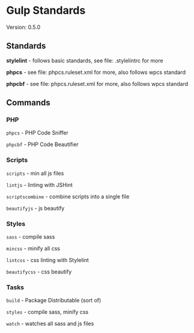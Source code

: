 # Gulp Standards

Version: 0.5.0

## Standards

**stylelint** - follows basic standards, see file: .stylelintrc for more

**phpcs** - see file: phpcs.ruleset.xml for more, also follows wpcs standard

**phpcbf** - see file: phpcs.ruleset.xml for more, also follows wpcs standard

## Commands

### PHP

`phpcs` - PHP Code Sniffer

`phpcbf` - PHP Code Beautifier

### Scripts

`scripts` - min all js files

`lintjs` - linting with JSHint

`scriptscombine` - combine scripts into a single file

`beautifyjs` - js beautify

### Styles

`sass` - compile sass

`mincss` - minify all css

`lintcss` - css linting with Stylelint

`beautifycss` - css beautify

### Tasks

`build` - Package Distributable (sort of)

`styles` - compile sass, minify css

`watch` - watches all sass and js files